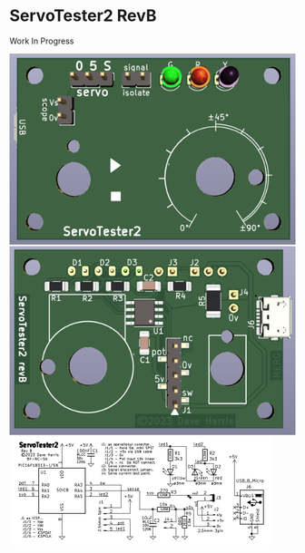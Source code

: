 # ServoTester2 RevB

Work In Progress

![revB](ServoTester2_PCB_front.png "revB front")
![revB](ServoTester2_PCB_back.png "revB back")
![revB](revB%20schematic.png "revB schematic")
